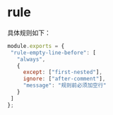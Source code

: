 # rule
 >  
 
 具体规则如下：
 ```js
module.exports = {
  "rule-empty-line-before": [
    "always",
    {
      except: ["first-nested"],
      ignore: ["after-comment"],
      "message": "规则前必须加空行"
    }
  ]
};
```